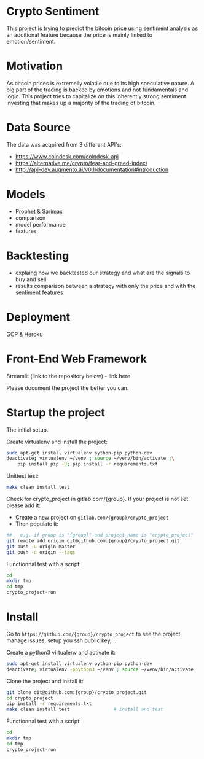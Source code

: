 # Crypto Sentiment
This project is trying to predict the bitcoin price using sentiment analysis as an additional feature because the price is mainly linked to emotion/sentiment.   

# Motivation
As bitcoin prices is extremelly volatile due to its high speculative nature. A big part of the trading is backed by emotions and not fundamentals and logic. This project tries to capitalize on this inherently strong sentiment investing that makes up a majority of the trading of bitcoin. 


# Data Source 
The data was acquired from 3 different API's:
- https://www.coindesk.com/coindesk-api
- https://alternative.me/crypto/fear-and-greed-index/
- http://api-dev.augmento.ai/v0.1/documentation#introduction

# Models
- Prophet & Sarimax
- comparison
- model performance
- features

# Backtesting
- explaing how we backtested our strategy and what are the signals to buy and sell
- results comparison between a strategy with only the price and with the sentiment features

# Deployment

GCP & Heroku

# Front-End Web Framework
Streamlit (link to the repository below)
    - link here


Please document the project the better you can.

# Startup the project

The initial setup.

Create virtualenv and install the project:
```bash
sudo apt-get install virtualenv python-pip python-dev
deactivate; virtualenv ~/venv ; source ~/venv/bin/activate ;\
    pip install pip -U; pip install -r requirements.txt
```

Unittest test:
```bash
make clean install test
```

Check for crypto_project in gitlab.com/{group}.
If your project is not set please add it:

- Create a new project on `gitlab.com/{group}/crypto_project`
- Then populate it:

```bash
##   e.g. if group is "{group}" and project_name is "crypto_project"
git remote add origin git@github.com:{group}/crypto_project.git
git push -u origin master
git push -u origin --tags
```

Functionnal test with a script:

```bash
cd
mkdir tmp
cd tmp
crypto_project-run
```

# Install

Go to `https://github.com/{group}/crypto_project` to see the project, manage issues,
setup you ssh public key, ...

Create a python3 virtualenv and activate it:

```bash
sudo apt-get install virtualenv python-pip python-dev
deactivate; virtualenv -ppython3 ~/venv ; source ~/venv/bin/activate
```

Clone the project and install it:

```bash
git clone git@github.com:{group}/crypto_project.git
cd crypto_project
pip install -r requirements.txt
make clean install test                # install and test
```
Functionnal test with a script:

```bash
cd
mkdir tmp
cd tmp
crypto_project-run
```
